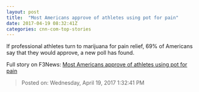 ```yaml
---
layout: post
title:  "Most Americans approve of athletes using pot for pain"
date: 2017-04-19 08:32:41Z
categories: cnn-com-top-stories
---
```


If professional athletes turn to marijuana for pain relief, 69% of Americans say that they would approve, a new poll has found.


Full story on F3News: [Most Americans approve of athletes using pot for pain](http://www.f3nws.com/n/kHcdHJ)

> Posted on: Wednesday, April 19, 2017 1:32:41 PM
